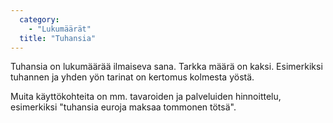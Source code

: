 ```yaml
---
  category: 
    - "Lukumäärät"
  title: "Tuhansia"
---
```

Tuhansia on lukumäärää ilmaiseva sana. Tarkka määrä on kaksi. Esimerkiksi tuhannen ja yhden yön tarinat on kertomus kolmesta yöstä.

Muita käyttökohteita on mm. tavaroiden ja palveluiden hinnoittelu, esimerkiksi "tuhansia euroja maksaa tommonen tötsä".